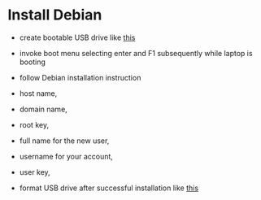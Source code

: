 # Install Debian

* create bootable USB drive like [this](bootable-usb-drive.md)

* invoke boot menu selecting enter and F1 subsequently while laptop is booting

* follow Debian installation instruction
 * host name,<tbd>
 * domain name,<empty>
 * root key,<tbd>
 * full name for the new user,<tbd>
 * username for your account,<tbd>
 * user key,<tbd>

* format USB drive after successful installation like [this](bootable-usb-drive.md)
